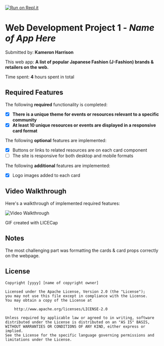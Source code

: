 [![Run on Repl.it](https://replit.com/badge/github/kameron-h/CodePathWEB102Project)](https://replit.com/new/github/kameron-h/CodePathWEB102Project)

# Web Development Project 1 - *Name of App Here*

Submitted by: **Kameron Harrison**

This web app: **A list of popular Japanese Fashion (J-Fashion) brands & retailers on the web.**

Time spent: **4** hours spent in total

## Required Features

The following **required** functionality is completed:

- [x] **There is a unique theme for events or resources relevant to a specific community**
- [x] **At least 10 unique resources or events are displayed in a responsive card format**

The following **optional** features are implemented:

- [x] Buttons or links to related resources are on each card component
- [ ] The site is responsive for both desktop and mobile formats

The following **additional** features are implemented:

* [x] Logo images added to each card

## Video Walkthrough

Here's a walkthrough of implemented required features:

<img src='[https://imgur.com/a/oQ2N1uk.gif]' title='Video Walkthrough' width='' alt='Video Walkthrough' />

<!-- Replace this with whatever GIF tool you used! -->
GIF created with LICECap
<!-- Recommended tools:
[Kap](https://getkap.co/) for macOS
[ScreenToGif](https://www.screentogif.com/) for Windows
[peek](https://github.com/phw/peek) for Linux. -->

## Notes

The most challenging part was formatting the cards & card props correctly on the webpage.

## License

    Copyright [yyyy] [name of copyright owner]

    Licensed under the Apache License, Version 2.0 (the "License");
    you may not use this file except in compliance with the License.
    You may obtain a copy of the License at

        http://www.apache.org/licenses/LICENSE-2.0

    Unless required by applicable law or agreed to in writing, software
    distributed under the License is distributed on an "AS IS" BASIS,
    WITHOUT WARRANTIES OR CONDITIONS OF ANY KIND, either express or implied.
    See the License for the specific language governing permissions and
    limitations under the License.
